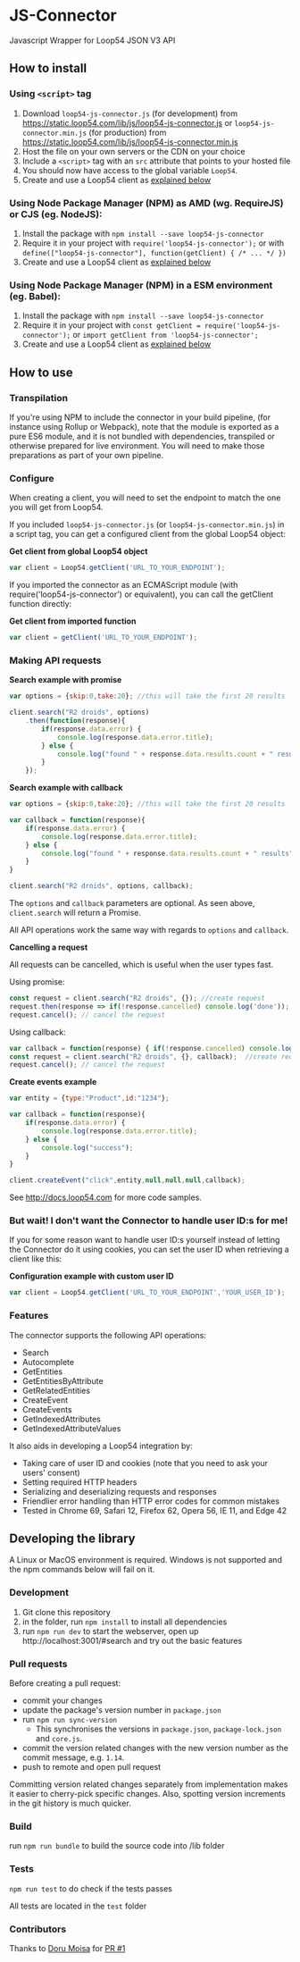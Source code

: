 # JS-Connector

Javascript Wrapper for Loop54 JSON V3 API

## How to install

### Using `<script>` tag

1. Download `loop54-js-connector.js` (for development) from
   <https://static.loop54.com/lib/js/loop54-js-connector.js> or
   `loop54-js-connector.min.js` (for production) from
   <https://static.loop54.com/lib/js/loop54-js-connector.min.js>
2. Host the file on your own servers or the CDN on your choice
3. Include a `<script>` tag with an `src` attribute that points to your hosted file
4. You should now have access to the global variable `Loop54`.
5. Create and use a Loop54 client as [explained below](#how-to-use)

### Using Node Package Manager (NPM) as AMD (wg. RequireJS) or CJS (eg. NodeJS):

1. Install the package with `npm install --save loop54-js-connector`
2. Require it in your project with `require('loop54-js-connector');` or with `define(["loop54-js-connector"], function(getClient) { /* ... */ })`
3. Create and use a Loop54 client as [explained below](#how-to-use)

### Using Node Package Manager (NPM) in a ESM environment (eg. Babel):

1. Install the package with `npm install --save loop54-js-connector`
2. Require it in your project with `const getClient = require('loop54-js-connector');` or `import getClient from 'loop54-js-connector';`
3. Create and use a Loop54 client as [explained below](#how-to-use)

## How to use

### Transpilation

If you're using NPM to include the connector in your build pipeline, (for instance using Rollup or Webpack),
note that the module is exported as a pure ES6 module, and it is not bundled with dependencies, transpiled or otherwise prepared for live environment.
You will need to make those preparations as part of your own pipeline.

### Configure

When creating a client, you will need to set the endpoint to match the one you will get from Loop54.

If you included `loop54-js-connector.js` (or `loop54-js-connector.min.js`) in a script tag,
you can get a configured client from the global Loop54 object:

__Get client from global Loop54 object__

```js
var client = Loop54.getClient('URL_TO_YOUR_ENDPOINT');
```

If you imported the connector as an ECMAScript module (with require('loop54-js-connector') or equivalent),
you can call the getClient function directly:

__Get client from imported function__

```js
var client = getClient('URL_TO_YOUR_ENDPOINT');
```

### Making API requests

__Search example with promise__

```js
var options = {skip:0,take:20}; //this will take the first 20 results

client.search("R2 droids", options)
	.then(function(response){
		if(response.data.error) {
			console.log(response.data.error.title);
		} else {
			console.log("found " + response.data.results.count + " results");
		}
	});
```

__Search example with callback__

```js
var options = {skip:0,take:20}; //this will take the first 20 results

var callback = function(response){
	if(response.data.error) {
		console.log(response.data.error.title);
	} else {
		console.log("found " + response.data.results.count + " results");
	}
}

client.search("R2 droids", options, callback);
```

The `options` and `callback` parameters are optional. As seen above,
`client.search` will return a Promise.

All API operations work the same way with regards to `options` and `callback`.

__Cancelling a request__

All requests can be cancelled, which is useful when the user types fast.

Using promise:

```js
const request = client.search("R2 droids", {}); //create request
request.then(response => if(!response.cancelled) console.log('done')); //attach continuation
request.cancel(); // cancel the request
```

Using callback:

```js
var callback = function(response) { if(!response.cancelled) console.log('done'); } //create callback
const request = client.search("R2 droids", {}, callback);  //create request
request.cancel(); // cancel the request
```

__Create events example__

```js
var entity = {type:"Product",id:"1234"};

var callback = function(response){
	if(response.data.error) {
		console.log(response.data.error.title);
	} else {
		console.log("success");
	}
}

client.createEvent("click",entity,null,null,null,callback);
```

See http://docs.loop54.com for more code samples.

### But wait! I don't want the Connector to handle user ID:s for me!

If you for some reason want to handle user ID:s yourself instead of letting the
Connector do it using cookies, you can set the user ID when retrieving a client
like this:

__Configuration example with custom user ID__

```js
var client = Loop54.getClient('URL_TO_YOUR_ENDPOINT','YOUR_USER_ID');
```

### Features

The connector supports the following API operations:

- Search
- Autocomplete
- GetEntities
- GetEntitiesByAttribute
- GetRelatedEntities
- CreateEvent
- CreateEvents
- GetIndexedAttributes
- GetIndexedAttributeValues

It also aids in developing a Loop54 integration by:

- Taking care of user ID and cookies (note that you need to ask your users'
  consent)
- Setting required HTTP headers
- Serializing and deserializing requests and responses
- Friendlier error handling than HTTP error codes for common mistakes
- Tested in Chrome 69, Safari 12, Firefox 62, Opera 56, IE 11, and Edge 42

## Developing the library

A Linux or MacOS environment is required. Windows is not supported and the npm commands below will fail on it.

### Development

1. Git clone this repository
2. in the folder, run `npm install` to install all dependencies
3. run `npm run dev` to start the webserver, open up
   http://localhost:3001/#search and try out the basic features

### Pull requests

Before creating a pull request:
- commit your changes
- update the package's version number in `package.json`
- run `npm run sync-version`
  - This synchronises the versions in `package.json`, `package-lock.json` and `core.js`.
- commit the version related changes with the new version number as the commit message, e.g. `1.14`.
- push to remote and open pull request

Committing version related changes separately from implementation makes it easier to cherry-pick specific changes.
Also, spotting version increments in the git history is much quicker.

### Build

run `npm run bundle` to build the source code into /lib folder

### Tests

`npm run test` to do check if the tests passes

All tests are located in the `test` folder

### Contributors
Thanks to [Doru Moisa](https://github.com/moisadoru) for [PR #1](https://github.com/LoopFiftyFour/JS-Connector/pull/1)
